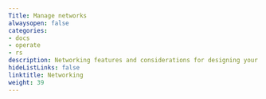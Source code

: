 ```yaml
---
Title: Manage networks
alwaysopen: false
categories:
- docs
- operate
- rs
description: Networking features and considerations for designing your Redis Enterprise Software deployment.
hideListLinks: false
linktitle: Networking
weight: 39
---
```

